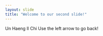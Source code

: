 ```yaml
---
layout: slide
title: "Welcome to our second slide!"
---
```

Un Haeng Il Chi
Use the left arrow to go back!
